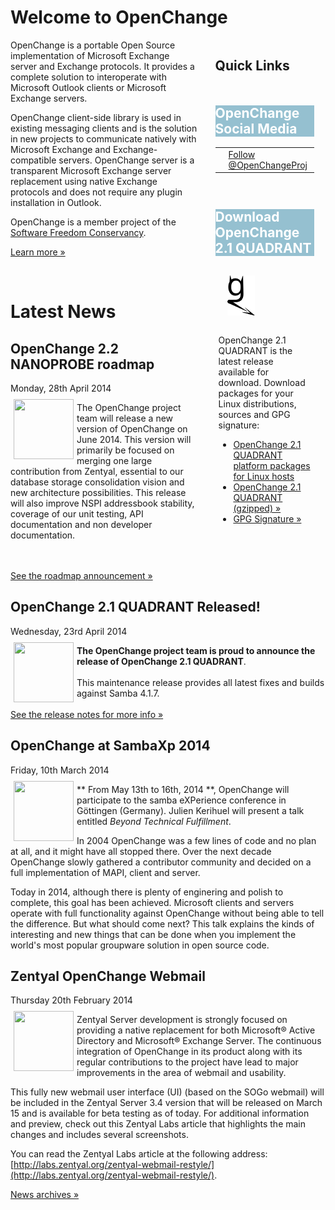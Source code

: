 # Welcome to OpenChange #

<div style="float: right; width: 35%;margin-left:2em;">
  <h2 style="margin-bottom: 1em;"> Quick Links </h2>

  <div class="rebox" style="float: left; width: 90%; margin: 0em; margin-bottom: 1em;">
    <h2 style="color: white; background-color: #95C0D0; border: 0px;">OpenChange Social Media</h2>
    <table width="100%" style="border:none;" align="center">
      <tr style="border:none;">
        <td style="border:none;" width="33%"><div id="fb-root"></div><script>(function(d, s, id) {var js, fjs = d.getElementsByTagName(s)[0];if (d.getElementById(id)) return;js = d.createElement(s); js.id = id;js.src = "//connect.facebook.net/fr_FR/all.js#xfbml=1&appId=171342346240430";fjs.parentNode.insertBefore(js, fjs);}(document, 'script', 'facebook-jssdk'));</script><div class="fb-follow" data-href="http://www.facebook.com/OpenChange" data-colorscheme="light" data-layout="button" data-show-faces="true"></div>
        </td>
        <td style="border:none;" width="33%"><a href="https://twitter.com/OpenChangeProj" class="twitter-follow-button" data-show-count="false">Follow @OpenChangeProj</a>
<script>!function(d,s,id){var js,fjs=d.getElementsByTagName(s)[0],p=/^http:/.test(d.location)?'http':'https';if(!d.getElementById(id)){js=d.createElement(s);js.id=id;js.src=p+'://platform.twitter.com/widgets.js';fjs.parentNode.insertBefore(js,fjs);}}(document, 'script', 'twitter-wjs');</script>
        </td>
        <td style="border:none;" width="33%"><script src="//platform.linkedin.com/in.js" type="text/javascript">lang: en_US</script><script type="IN/FollowCompany" data-id="5068283" data-counter="none"></script>
        </td>
      </tr>
  </table>
  </div>
  <div class="rebox" style="float: left; width: 90%; margin: 0em;"> 
    <h2 style="color: white; background-color: #95C0D0; border: 0px;">Download OpenChange 2.1 QUADRANT</h2>
    <div class="p" style="margin-left: 5px; margin-right: 5px"> 
      <p><img src="images/openchanGe.png" alt="" style="margin: 1em; margin-bottom: 2em; padding-right: 8px;"/>
      OpenChange 2.1 QUADRANT is the latest release available for download. Download packages for your Linux distributions, sources and GPG signature: </p>
      <ul>
      <li><a href="/download/index.html">OpenChange 2.1 QUADRANT platform packages for Linux hosts</a>
      <li><a href="http://tracker.openchange.org/attachments/download/244/openchange-2.1-QUADRANT.tar.gz">OpenChange 2.1 QUADRANT (gzipped) &raquo;</a></li>
      <li><a href="http://tracker.openchange.org/attachments/download/245/openchange-2.1-QUADRANT.tar.asc">GPG Signature &raquo;</a></li>
      </ul></p> 
    </div> 
  </div> 
</div>

OpenChange is a portable Open Source implementation of Microsoft
Exchange server and Exchange protocols. It provides a complete
solution to interoperate with Microsoft Outlook clients or Microsoft
Exchange servers. 

OpenChange client-side library is used in existing messaging clients
and is the solution in new projects to communicate natively with
Microsoft Exchange and Exchange-compatible servers. OpenChange server
is a transparent Microsoft Exchange server replacement using native
Exchange protocols and does not require any plugin installation in
Outlook.

OpenChange is a member project of the [Software Freedom Conservancy](http://sfconservancy.org).

[Learn more »](about/index.html)

<p>&nbsp;</p>

# Latest News #

<div class="news">
  <h2>OpenChange 2.2 NANOPROBE roadmap</h2>
  <div class="date">Monday, 28th April 2014</div>

<img border="0" width="96" height="96" style="border: 0pt none;
margin: -5px 5px 5px; float: left;" alt=""
src="/images/openchange_logo_v2.png" />


The OpenChange project team will release a new version of OpenChange
on June 2014. This version will primarily be focused on merging one
large contribution from Zentyal, essential to our database storage
consolidation vision and new architecture possibilities. This release
will also improve NSPI addressbook stability, coverage of our unit
testing, API documentation and non developer documentation.

<br/><br/>
[See the roadmap announcement &raquo;](/developers/roadmap.html)
</div>

<div class="news">
  <h2>OpenChange 2.1 QUADRANT Released!</h2>
  <div class="date">Wednesday, 23rd April 2014</div>

<img border="0" width="96" height="96" style="border: 0pt none;
margin: -5px 5px 5px; float: left;" alt=""
src="/images/openchange_logo_v2.png" />

**The OpenChange project team is proud to announce the release of
OpenChange 2.1 QUADRANT**.  <br/><br/> This maintenance release
provides all latest fixes and builds against Samba 4.1.7.  <br/><br/>
[See the release notes for more info
&raquo;](/developers/relnotes/2.1-quadrant.html)
</div>

<div class="news">
  <h2>OpenChange at SambaXp 2014</h2>
  <div class="date">Friday, 10th March 2014</div>

<img border="0" width="96" height="96" style="border: 0pt none;
margin: -5px 5px 5px; float: left;" alt=""
src="/images/samba_logo.png" />

** From May 13th to 16th, 2014 **, OpenChange will participate to the
samba eXPerience conference in Göttingen (Germany). Julien Kerihuel
will present a talk entitled *Beyond Technical Fulfillment*.

In 2004 OpenChange was a few lines of code and no plan at all, and it
might have all stopped there. Over the next decade OpenChange slowly
gathered a contributor community and decided on a full implementation
of MAPI, client and server.  

Today in 2014, although there is plenty of enginering and polish to
complete, this goal has been achieved. Microsoft clients and servers
operate with full functionality against OpenChange without being able
to tell the difference. But what should come next? This talk explains
the kinds of interesting and new things that can be done when you
implement the world's most popular groupware solution in open source
code.

</div>

<div class="news">
<h2>Zentyal OpenChange Webmail</h2>
<div class="date">Thursday 20th February 2014</div>

<img border="0" width="96" height="96" style="border: 0pt none;
margin: -5px 5px 20px; float: left;" alt=""
src="/images/zentyal_logo.png" />

Zentyal Server development is strongly focused on providing a native
replacement for both Microsoft® Active Directory and Microsoft®
Exchange Server. The continuous integration of OpenChange in its
product along with its regular contributions to the project have lead
to major improvements in the area of webmail and usability.

This fully new webmail user interface (UI) (based on the SOGo webmail)
will be included in the Zentyal Server 3.4 version that will be
released on March 15 and is available for beta testing as of
today. For additional information and preview, check out this Zentyal
Labs article that highlights the main changes and includes several
screenshots.

You can read the Zentyal Labs article at the following address:
[http://labs.zentyal.org/zentyal-webmail-restyle/](http://labs.zentyal.org/zentyal-webmail-restyle/).


</div>

[News archives &raquo;](/about/news_2014.html)

